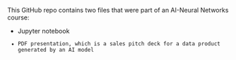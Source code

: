 This GitHub repo contains two files that were part of an AI-Neural Networks course:
  - Jupyter notebook <code>
  - PDF presentation, which is a sales pitch deck for a data product generated by an AI model
